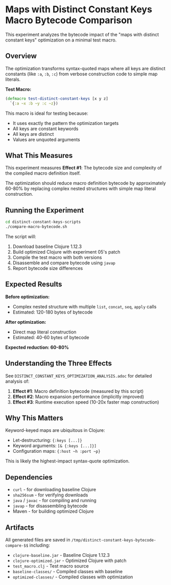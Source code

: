 # Maps with Distinct Constant Keys Macro Bytecode Comparison

This experiment analyzes the bytecode impact of the "maps with distinct constant keys" optimization on a minimal test macro.

## Overview

The optimization transforms syntax-quoted maps where all keys are distinct constants (like `:a`, `:b`, `:c`) from verbose construction code to simple map literals.

**Test Macro:**
```clojure
(defmacro test-distinct-constant-keys [x y z]
  `{:a ~x :b ~y :c ~z})
```

This macro is ideal for testing because:
- It uses exactly the pattern the optimization targets
- All keys are constant keywords
- All keys are distinct
- Values are unquoted arguments

## What This Measures

This experiment measures **Effect #1**: The bytecode size and complexity of the compiled macro definition itself.

The optimization should reduce macro definition bytecode by approximately 60-80% by replacing complex nested structures with simple map literal construction.

## Running the Experiment

```bash
cd distinct-constant-keys-scripts
./compare-macro-bytecode.sh
```

The script will:
1. Download baseline Clojure 1.12.3
2. Build optimized Clojure with experiment 05's patch
3. Compile the test macro with both versions
4. Disassemble and compare bytecode using `javap`
5. Report bytecode size differences

## Expected Results

**Before optimization:**
- Complex nested structure with multiple `list`, `concat`, `seq`, `apply` calls
- Estimated: 120-180 bytes of bytecode

**After optimization:**
- Direct map literal construction
- Estimated: 40-60 bytes of bytecode

**Expected reduction: 60-80%**

## Understanding the Three Effects

See `DISTINCT_CONSTANT_KEYS_OPTIMIZATION_ANALYSIS.adoc` for detailed analysis of:

1. **Effect #1**: Macro definition bytecode (measured by this script)
2. **Effect #2**: Macro expansion performance (implicitly improved)
3. **Effect #3**: Runtime execution speed (10-20x faster map construction)

## Why This Matters

Keyword-keyed maps are ubiquitous in Clojure:
- Let-destructuring: `{:keys [...]}`
- Keyword arguments: `[& {:keys [...]}]`
- Configuration maps: `{:host ~h :port ~p}`

This is likely the highest-impact syntax-quote optimization.

## Dependencies

- `curl` - for downloading baseline Clojure
- `sha256sum` - for verifying downloads
- `java` / `javac` - for compiling and running
- `javap` - for disassembling bytecode
- Maven - for building optimized Clojure

## Artifacts

All generated files are saved in `/tmp/distinct-constant-keys-bytecode-compare-$$` including:
- `clojure-baseline.jar` - Baseline Clojure 1.12.3
- `clojure-optimized.jar` - Optimized Clojure with patch
- `test_macro.clj` - Test macro source
- `baseline-classes/` - Compiled classes with baseline
- `optimized-classes/` - Compiled classes with optimization
